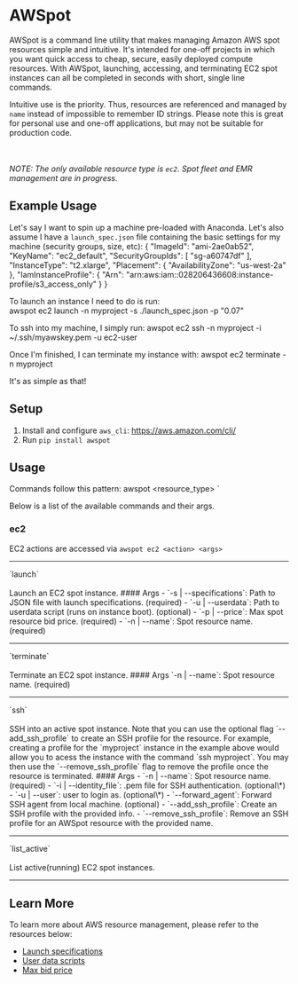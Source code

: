 # AWSpot 
AWSpot is a command line utility that makes managing Amazon AWS spot resources simple and intuitive. It's intended for one-off projects in which you want quick access to cheap, secure, easily deployed compute resources. With AWSpot, launching, accessing, and terminating EC2 spot instances can all be completed in seconds with short, single line commands.

Intuitive use is the priority. Thus, resources are referenced and managed by `name` instead of impossible to remember ID strings. Please note this is great for personal use and one-off applications, but may not be suitable for production code.

<br><br>*NOTE: The only available resource type is `ec2`. Spot fleet and EMR management are in progress.*

## Example Usage

Let's say I want to spin up a machine pre-loaded with Anaconda. Let's also assume I have a `launch_spec.json` file containing the basic settings for my machine (security groups, size, etc):
    {
      "ImageId": "ami-2ae0ab52",
      "KeyName": "ec2_default",
      "SecurityGroupIds": [ "sg-a60747df" ],
      "InstanceType": "t2.xlarge",
      "Placement": {
        "AvailabilityZone": "us-west-2a"
      },
      "IamInstanceProfile": {
          "Arn": "arn:aws:iam::028206436608:instance-profile/s3_access_only"
      }
    }


To launch an instance I need to do is run:<br>
    awspot ec2 launch -n myproject -s ./launch_spec.json -p "0.07"

To ssh into my machine, I simply run:
    awspot ec2 ssh -n myproject -i ~/.ssh/myawskey.pem -u ec2-user

Once I'm finished, I can terminate my instance with:
    awspot ec2 terminate -n myproject

It's as simple as that!

## Setup
1. Install and configure `aws_cli`: https://aws.amazon.com/cli/
2. Run `pip install awspot`

## Usage
Commands follow this pattern:
    awspot <resource_type> <action> <args>`

Below is a list of the available commands and their args.

### ec2
EC2 actions are accessed via `awspot ec2 <action> <args>`

<hr>
`launch`<br><br>
Launch an EC2 spot instance.
#### Args
  - `-s | --specifications`: Path to JSON file with launch specifications. (required)
  - `-u | --userdata`: Path to userdata script (runs on instance boot). (optional)
  - `-p | --price`: Max spot resource bid price. (required)
  - `-n | --name`: Spot resource name. (required)
<hr>
`terminate`<br><br>
Terminate an EC2 spot instance.
#### Args
`-n | --name`: Spot resource name. (required)
<hr>
`ssh`<br><br>
SSH into an active spot instance. Note that you can use the optional flag `--add_ssh_profile` to create an SSH profile for the resource. For example, creating a profile for the `myproject` instance in the example above would allow you to acess the instance with the command `ssh myproject`. You may then use the `--remove_ssh_profile` flag to remove the profile once the resource is terminated.
#### Args
- `-n | --name`: Spot resource name. (required)
- `-i | --identity_file`: .pem file for SSH authentication. (optional\*)
- `-u | --user`: user to login as. (optional\*)
- `--forward_agent`: Forward SSH agent from local machine. (optional)
- `--add_ssh_profile`: Create an SSH profile with the provided info.
- `--remove_ssh_profile`: Remove an SSH profile for an AWSpot resource with the provided name.
<hr>
`list_active`<br><br>
List active(running) EC2 spot instances.
<hr>

## Learn More
To learn more about AWS resource management, please refer to the resources below:
- [Launch specifications](https://docs.aws.amazon.com/AWSEC2/latest/UserGuide/spot-request-examples.html)
- [User data scripts](https://docs.aws.amazon.com/AWSEC2/latest/UserGuide/user-data.html#user-data-shell-scripts)
- [Max bid price](https://aws.amazon.com/ec2/spot/pricing/)
